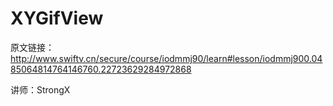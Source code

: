 # XYGifView


原文链接：
http://www.swiftv.cn/secure/course/iodmmj90/learn#lesson/iodmmj900.0485064814764146760.22723629284972868

讲师：StrongX
